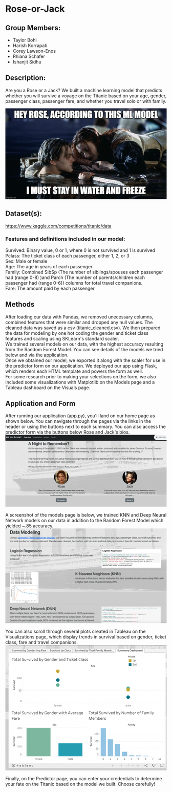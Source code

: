 # Rose-or-Jack

## Group Members:

- Taylor Bohl
- Harish Korrapati
- Corey Lawson-Enos
- Rhiana Schafer
- Ishanjit Sidhu

## Description:
Are you a Rose or a Jack? We built a machine learning model that predicts whether you will survive a voyage on the Titanic based on your age, gender, passenger class, passenger fare, and whether you travel solo or with family.

![meme](Images/titanic_ml_meme.jpeg)


## Dataset(s):
https://www.kaggle.com/competitions/titanic/data  

### Features and definitions included in our model:    
Survived: Binary value, 0 or 1, where 0 is not survived and 1 is survived  
Pclass: The ticket class of each passenger, either 1, 2, or 3  
Sex: Male or female  
Age: The age in years of each passenger	  
Family: Combined SibSp (The number of siblings/spouses each passenger had (range 0-8) )and Parch (The number of parents/children each passenger had (range 0-6)) columns for total travel companions.  
Fare: The amount paid by each passenger  

## Methods

After loading our data with Pandas, we removed unecessary columns, combined features that were similar and dropped any null values. The cleaned data was saved as a csv (titanic_cleaned.csv). We then prepared the data for modeling by one hot coding the gender and ticket class features and scaling using SKLearn's standard scaler.  
We trained several models on our data, with the highest accuracy resulting from the Random Forest Model. You can see details of the models we tried below and via the application.  
Once we obtained our model, we exported it along with the scaler for use in the predictor form on our application. We deployed our app using Flask, which renders each HTML template and powers the form as well.  
For some research prior to making your selections on the form, we also included some visualizations with Matplotlib on the Models page and a Tableau dashboard on the Visuals page.

## Application and Form

After running our application (app.py), you'll land on our home page as shown below. You can navigate through the pages via the links in the header or using the buttons next to each summary. You can also access the predictor form via the buttons below Rose and Jack's bios.  
![meme](Images/indexscreenshot.png)

A screenshot of the models page is below, we trained KNN and Deep Neural Network models on our data in addition to the Random Forest Model which yielded ~.85 accuracy.
![meme](Images/modelscreenshot.png)

You can also scroll through several plots created in Tableau on the Visualizations page, which display trends in survival based on gender, ticket class, fare and travel companions.
![meme](Images/tableauscreenshot.png)

Finally, on the Predictor page, you can enter your credentials to determine your fate on the Titanic based on the model we built. Choose carefully!



